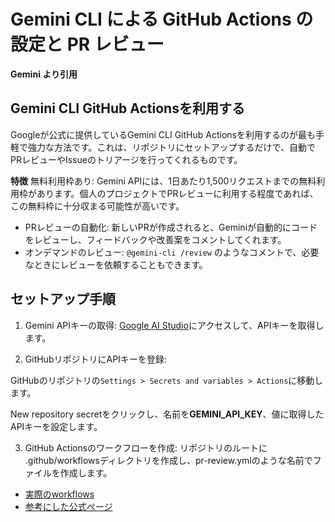 # Gemini CLI による GitHub Actions の設定と PR レビュー

**Gemini より引用**

##  Gemini CLI GitHub Actionsを利用する
Googleが公式に提供しているGemini CLI GitHub Actionsを利用するのが最も手軽で強力な方法です。これは、リポジトリにセットアップするだけで、自動でPRレビューやIssueのトリアージを行ってくれるものです。

**特徴**
無料利用枠あり: Gemini APIには、1日あたり1,500リクエストまでの無料利用枠があります。個人のプロジェクトでPRレビューに利用する程度であれば、この無料枠に十分収まる可能性が高いです。

- PRレビューの自動化: 新しいPRが作成されると、Geminiが自動的にコードをレビューし、フィードバックや改善案をコメントしてくれます。
- オンデマンドのレビュー: `@gemini-cli /review` のようなコメントで、必要なときにレビューを依頼することもできます。

## セットアップ手順

1. Gemini APIキーの取得:
[Google AI Studio](https://aistudio.google.com/apikey)にアクセスして、APIキーを取得します。

2. GitHubリポジトリにAPIキーを登録:

GitHubのリポジトリの`Settings > Secrets and variables > Actions`に移動します。

New repository secretをクリックし、名前を**GEMINI_API_KEY**、値に取得したAPIキーを設定します。

3.  GitHub Actionsのワークフローを作成:
リポジトリのルートに .github/workflowsディレクトリを作成し、pr-review.ymlのような名前でファイルを作成します。

- [実際のworkflows](../.github/workflows/pr-review.yml)
- [参考にした公式ページ](https://github.com/google-gemini/gemini-cli-action/blob/main/examples/gemini-pr-review.yml)

